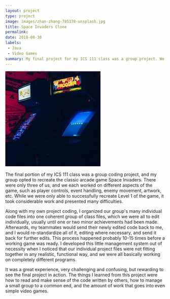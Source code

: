 ```yaml
---
layout: project
type: project
image: images/zhan-zhang-785178-unsplash.jpg
title: Space Invaders Clone
permalink:
date: 2018-08-30
labels:
 - Java
 - Video Games
summary: My final project for my ICS 111 class was a group project. We recreated the game Space Invaders.
---
```

<img class="ui medium right floated rounded image" src="/images/ben-neale-297658-unsplash.jpg">

The final portion of my ICS 111 class was a group coding project, and my group opted to recreate the classic arcade game Space Invaders. There were only three of us, and we each worked on different aspects of the game, such as player controls, event handling, enemy movement, artwork, etc. While we were only able to successfully recreate Level 1 of the game, it took considerable work and presented many difficulties.

Along with my own project coding, I organized our group's many individual code files into one coherent group of class files, which we were all to edit individually, usually until one or two minor achievements had been made. Afterwards, my teammates would send their newly edited code back to me, and I would re-standardize all of it, editing where necessary, and send it back for further edits. This process happened probably 10-15 times before a working game was ready. I developed this little management system out of necessity when I noticed that our individual project files were not fitting together in any realistic, functional way, and we were all basically working on completely different programs.

It was a great experience, very challenging and confusing, but rewarding to see the final project in action. The things I  learned from this project were how to read and make sense of the code written by others, how to manage a small group to a common end, and the amount of work that goes into even simple video games.



